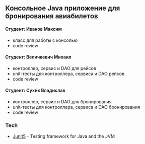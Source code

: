 ## Консольное Java приложение для бронирования авиабилетов

#### Cтудент: Иванов Максим
- класс для работы с консолью
- code review

#### Cтудент: Величкевич Михаил
- контроллер, сервис и DAO для рейсов 
- unit-тесты для контроллера, сервиса и DAO рейсов
- code review

#### Cтудент: Сухих Владислав
- контроллер, сервис и DAO для бронирования
- unit-тесты для контроллера, сервиса и DAO бронирования
- code review

### Tech
- [Junit5](https://junit.org/junit5/) - Testing framework for Java and the JVM
